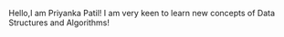 Hello,I am Priyanka Patil! I am very keen to learn new concepts of Data Structures and Algorithms! 
